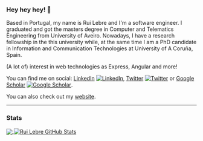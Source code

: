 ### Hey hey hey! 👋

Based in Portugal, my name is Rui Lebre and I'm a software engineer. I graduated and got the masters degree in Computer and Telematics Engineering from University of Aveiro. Nowadays, I have a research fellowship in the this university while, at the same time I am a PhD candidate in Information and Communication Technologies  at University of A Coruña, Spain. 

(A lot of) interest in web technologies as Express, Angular and more!

You can find me on social: [LinkedIn][linkedin-url] [![LinkedIn][linkedin-img]][linkedin-url], [Twitter][twitter-url] [![Twitter][twitter-img]][twitter-url] or [Google Scholar][gscholar-url] [![Google Scholar][gscholar-img]][gscholar-url].

You can also check out my [website][website-url].


<!--
Here are some ideas to get you started:

- 🔭 I’m currently working on ...
- 🌱 I’m currently learning ...
- 👯 I’m looking to collaborate on ...
- 🤔 I’m looking for help with ...
- 💬 Ask me about ...
- 📫 How to reach me: ...
- 😄 Pronouns: ...
- ⚡ Fun fact: ...
-->

---

### Stats

<a href="https://github.com/rlebre/rlebre">
  <img align="center" src="https://github-readme-stats.vercel.app/api/top-langs/?username=rlebre&hide=swift,objective-c&title_color=ffffff&text_color=c9cacc&icon_color=2bbc8a&bg_color=1d1f21" />
</a>
<a href="https://github.com/rlebre/rlebre">
  <img align="center" src="https://github-readme-stats.vercel.app/api?username=rlebre&show_icons=true&line_height=27&count_private=true&title_color=ffffff&text_color=c9cacc&icon_color=5858ed&bg_color=1d1f21" alt="Rui Lebre GitHub Stats" />
</a>


[linkedin-url]: https://www.linkedin.com/in/rui-lebre-435279101/
[linkedin-img]: https://raw.githubusercontent.com/rlebre/rlebre/master/linkedin-3-16.png

[twitter-url]: https://twitter.com/ralebre
[twitter-img]: http://i.imgur.com/wWzX9uB.png

[gscholar-url]: https://scholar.google.com/citations?user=WtJeCMMAAAAJ
[gscholar-img]: https://raw.githubusercontent.com/rlebre/rlebre/master/google_scholar.png

[website-url]: https://www.ruilebre.com

